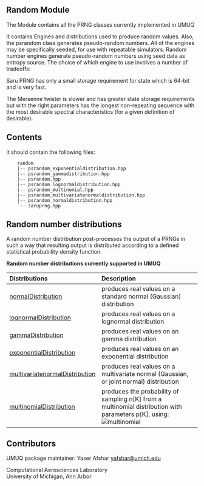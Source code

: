 Random Module
------------

The Module contains all the PRNG classes currently implemented in UMUQ

It contains Engines and distributions used to produce random values. 
Also, the psrandom class generates pseudo-random numbers. 
All of the engines may be specifically seeded, for use with repeatable simulators. 
Random number engines generate pseudo-random numbers using seed data as entropy source. 
The choice of which engine to use involves a number of tradeoffs:

Saru PRNG has only a small storage requirement for state which is 64-bit and is very fast.

The Mersenne twister is slower and has greater state storage requirements but with the right parameters has 
the longest non-repeating sequence with the most desirable spectral characteristics (for a given definition of desirable).

Contents
----------------

It should contain the following files:

````
    random
    |-- psrandom_exponentialdistribution.hpp
    |-- psrandom_gammadistribution.hpp
    |-- psrandom.hpp
    |-- psrandom_lognormaldistribution.hpp
    |-- psrandom_multinomial.hpp
    |-- psrandom_multivariatenormaldistribution.hpp
    |-- psrandom_normaldistribution.hpp
    `-- saruprng.hpp
````

Random number distributions
----------------

A random number distribution post-processes the output of a PRNGs in such a way that resulting output 
is distributed according to a defined statistical probability density function.

**Random number distributions currently supported in UMUQ**

Distributions | Description
:--- | :--- 
[normalDistribution](https://en.wikipedia.org/wiki/Normal_distribution)                          | produces real values on a standard normal (Gaussian) distribution
[lognormalDistribution](https://en.wikipedia.org/wiki/Log-normal_distribution)                   | produces real values on a lognormal distribution
[gammaDistribution](https://en.wikipedia.org/wiki/Gamma_distribution)                            | produces real values on an gamma distribution
[exponentialDistribution](https://en.wikipedia.org/wiki/Exponential_distribution)                | produces real values on an exponential distribution
[multivariatenormalDistribution](https://en.wikipedia.org/wiki/Multivariate_normal_distribution) | produces real values on a multivariate normal (Gaussian, or joint normal) distribution
[multinomialDistribution](https://en.wikipedia.org/wiki/Multinomial_distribution)                | produces the probability of sampling n[K] from a multinomial distribution with parameters p[K], using:  <img src="https://latex.codecogs.com/svg.latex?&space;Pr(X_1=n_1,%20\cdots,%20X_K=n_K)%20=%20\frac{N!}{\left(n_1!%20n_2!%20\cdots%20n_K!%20\right)}%20p_1^{n_1}%20p_2^{n_2}%20\cdots%20p_K^{n_K}" title="multinomial" /> </td>


Contributors
------------
UMUQ package maintainer: Yaser Afshar <yafshar@umich.edu>  

Computational Aerosciences Laboratory<br>
University of Michigan, Ann Arbor